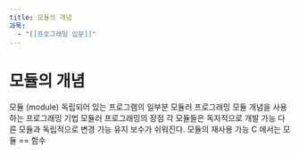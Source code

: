 ```yaml
---
title: 모듈의 개념
과목:
  - "[[프로그래밍 입문]]"
---
```


# 모듈의 개념

모듈 (module)
 독립되어 있는 프로그램의 일부분
모듈러 프로그래밍
 모듈 개념을 사용하는 프로그래밍 기법
모듈러 프로그래밍의 장점
 각 모듈들은 독자적으로 개발 가능
 다른 모듈과 독립적으로 변경 가능
 유지 보수가 쉬워진다.
 모듈의 재사용 가능
C 에서는 모듈 == 함수
